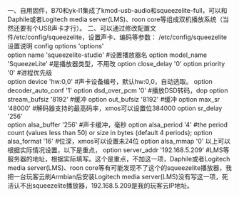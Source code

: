 一、自用固件，B70和yk-l1集成了kmod-usb-audio和squeezelite-full，可以和Daphile或者Logitech media server(LMS)、roon core等组成双机播放系统（当然还要有个USB声卡才行）。
二、可以通过修改配置文件/etc/config/squeezelite，设置声卡、编码等参数：
/etc/config/squeezelite设置说明
config options 'options'   
option name 'squeezelite-studio'   #设置播放器名
option model_name 'SqueezeLite' #是播放器类型，不用改
option close_delay '0'
option priority '0'                           #进程优先级                  
option device 'hw:0,0'                    #声卡设备编号，默认hw:0,0，自动选取。
option decoder_auto_conf '1'
option dsd_over_pcm '0'                #播放DSD转码，dop
option stream_bufsiz '8192'           #缓冲
option out_bufsiz '8192'                #缓冲
option max_sr '48000'                   #解码器支持的最高码率，xmos可以设置位384000
option sr_delay '256'                     
option alsa_buffer '256'                #声卡缓冲，毫秒
option alsa_period '4'                   #the period count (values less than 50) or size in bytes (default 4 periods);
option alsa_format '16'                 #位深，xmos可以设置未24位
option alsa_mmap '0'
以上可以根据实际情况设置，以下是重点，
option server_addr '192.168.5.209'            #LMS等服务器的地址，根据实际填写。这个是重点，不加这一项，Daphile或者Logitech media server(LMS)、roon core等有可能发现不了这个的squeezelite播放器，我把一台玩客云刷Armbian后安装Logitech media server(LMS)没有写这一项，死活认不出squeezelite播放器，192.168.5.209是我的玩客云IP地址。
